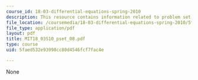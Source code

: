 ```yaml
---
course_id: 18-03-differential-equations-spring-2010
description: This resource contains information related to problem set 8.
file_location: /coursemedia/18-03-differential-equations-spring-2010/5faed532e93998cc80d4546fcf7fac4e_MIT18_03S10_pset_08.pdf
file_type: application/pdf
layout: pdf
title: MIT18_03S10_pset_08.pdf
type: course
uid: 5faed532e93998cc80d4546fcf7fac4e

---
```

None